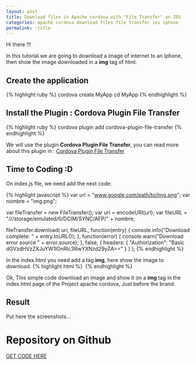 ```yaml
---
layout: post
title: Download files in Apache cordova with "File Transfer" on IOS
categories: apache cordova download files file transfer ios iphone
permalink: :title
---
```


Hi there !!!

In this tutorial we are going to download a image of internet to an Iphone, then show the image downloaded in a **img** tag of html.


## Create the application

{% highlight ruby %}
cordova create MyApp
cd MyApp
{% endhighlight %}

## Install the Plugin : Cordova Plugin File Transfer

{% highlight ruby %}
cordova plugin add cordova-plugin-file-transfer
{% endhighlight %}


We will use the plugin **Cordova Plugin File Transfer**, you can read more about this plugin in : <a href="https://github.com/apache/cordova-plugin-file-transfer" target="_blank">Cordova Plugin File Transfer</a>


## Time to Coding :D

On index.js file, we need add the next code:

{% highlight javascript %}
var url = "www.google.com/path/to/img.png";
var nombre = "img.png";

var fileTransfer = new FileTransfer();
var uri = encodeURI(url);
var fileURL = "///storage/emulated/0/DCIM/SYNC/AFP/" + nombre;

fileTransfer.download(
        uri, fileURL, function(entry) {
            console.info("Download complete: " + entry.toURL());
        },
        function(error) {
            console.warn("Download error source " + error.source);
        },
        false, {
            headers: {
                "Authorization": "Basic dGVzdHVzZXJuYW1lOnRlc3RwYXNzd29yZA=="
            }
        }
);
{% endhighlight %}


In the index.html you need add a tag **img**, here show the image to download.
{% highlight html %}
<img id="" src=""/>
{% endhighlight %}

Ok, This simple code download an image and show it on a **img** tag in the index.html page of the Project apache cordova, Just before the brand.

## Result

Put here the screenshots...


# Repository on Github

<a href="https://github.com/apache/cordova-plugin-file-transfer" target="_blank"> GET CODE HERE</a>

